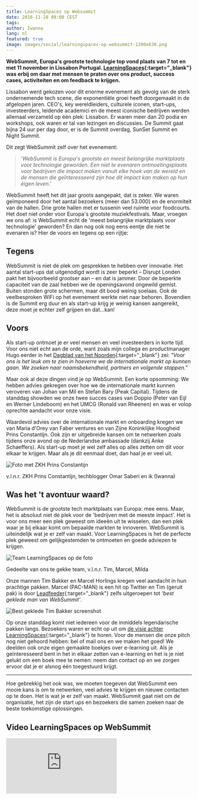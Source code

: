 ```yaml
---
title: LearningSpaces op Websummit
date: 2016-11-28 08:00 CEST
tags:
author: Iwanna
lang: nl
featured: true
image: images/social/learningspaces-op-websummit-1200x630.png
---
```


**WebSummit, Europa's grootste technologie top vond plaats van 7 tot en met 11 november in Lissabon Portugal. [LearningSpaces](http://www.learningspaces.nl){:target="_blank"} was erbij om daar met mensen te praten over ons product, success cases, activiteiten en om feedback te krijgen.**

Lissabon werd gekozen voor dit enorme evenement als gevolg van de sterk ondernemende tech scene, die exponentiële groei heeft doorgemaakt in de afgelopen jaren. CEO's, key wereldleiders, culturele iconen, start-ups, investeerders, leidende academici en de meest iconische bedrijven werden allemaal verzameld op één plek: Lissabon. Er waren meer dan 20 podia en workshops, ook waren er tal van lezingen en discussies. De Summit gaat bijna 24 uur per dag door, er is de Summit overdag, SunSet Summit en Night Summit.

Dit zegt WebSummit zelf over het evenement:

> *'WebSummit is Europa's grootste en meest belangrijke marktplaats voor technologie geworden. Een niet te evenaren ontmoetingsplaats voor bedrijven die impact maken vanuit elke hoek van de wereld en de mensen die geïnteresseerd zijn hoe dit impact kan maken op hun éigen leven.'*  

WebSummit heeft het dit jaar groots aangepakt, dat is zeker. We waren geïmponeerd door het aantal bezoekers (meer dan 53.000) en de enormiteit van de hallen. Drie grote hallen met er tussenin veel ruimte voor foodcourts. Het doet niet onder voor Europa's grootste muziekfestivals. Maar, vroegen we ons af: is WebSummit echt de 'meest belangrijke marktplaats voor technologie' geworden? En dan nog ook nog eens eentje die niet te evenaren is? Hier de voors en tegens op een rijtje:

## Tegens
WebSummit is niet dé plek om gesprekken te hebben over innovatie. Het aantal start-ups dat uitgenodigd wordt is zeer beperkt – Disrupt Londen pakt het bijvoorbeeld grootser aan – en dat is jammer. Door de beperkte capaciteit van de zaal hebben we de openingsavond ongewild gemist. Buiten stonden grote schermen, maar dit bood weinig soelaas. Ook de veelbesproken WiFi op het evenement werkte niet naar behoren. Bovendien is de Summit erg duur en als start-up krijg je weinig kansen aangereikt, deze moet je echter zelf grijpen en dat...kan!

## Voors
Als start-up ontmoet je er veel mensen en veel investeerders in korte tijd. Voor ons niet echt aan de orde, want zoals mijn collega en productmanager Hugo eerder in het [Dagblad van het Noorden](http://www.dvhn.nl/economie/LearningSpaces-is-%E2%80%98vreemde-eend-in-de-bijt%E2%80%99-21731305.html){:target="_blank"} zei: *"Voor ons is het leuk om te zien in hoeverre we de internationale markt op kunnen gaan. We zoeken naar naamsbekendheid, partners en volgende stappen."*

Maar ook al deze dingen vind je op WebSummit. Een korte opsomming: We hebben advies gekregen over hoe we de internationale markt kunnen veroveren van Johan van Mil en Stefan Bary (Peak Capital). Tijdens de standdag showden we onze twee succes cases van Doppio (Peter van Eijl en Werner Lindeboom) en het UMCG (Ronald van Rheenen) en was er volop oprechte aandacht voor onze visie.

Waardevol advies over de internationale markt en onboarding kregen we van Maria d'Orey van Faber ventures en van Zijne Koninklijke Hoogheid Prins Constantijn. Ook zijn er uitgebreide kansen om te netwerken zoals tijdens onze avond op de Nederlandse ambassade (dankzij Anke Schaeffers). Als start-up moet je wel zelf alles op alles zetten om dit voor elkaar te krijgen. Maar als je dit eenmaal doet, dan haal je er veel uit.

![Foto met ZKH Prins Constantijn](/images/blog/websummit-2016-01.jpg)
<p class="caption">v.l.n.r. ZKH Prins Constantijn, techblogger Omar Saberi en ik (Iwanna)</p>

## Was het 't avontuur waard?
WebSummit is de grootste tech marktplaats van Europa: mee eens. Maar, het is absoluut niet dé plek voor de 'bedrijven met de meeste impact'. Het is voor ons meer een plek geweest om ideeën uit te wisselen, dan een plek waar je bij elkaar komt om bepaalde markten te innoveren. WebSummit is uiteindelijk wat je er zelf van maakt. Voor LearningSpaces is het de perfecte plek geweest om gelijkgestemden te ontmoeten en goede adviezen te krijgen.

![Team LearningSpaces op de foto](/images/blog/websummit-2016-02.jpg)
<p class="caption">Gedeelte van ons te gekke team, v.l.n.r. Tim, Marcel, Milda </p>

Onze mannen Tim Bakker en Marcel Horlings kregen veel aandacht in hun prachtige pakken. Marcel (PAC-MAN) is een hit op Twitter en Tim (geruit pak) is door [Leadfeeder](https://www.leadfeeder.com/){:target="_blank"} zelfs uitgeroepen tot *'best geklede man van WebSummit'*.

![Best geklede Tim Bakker screenshot](/images/blog/websummit-2016-03.jpg)

Op onze standdag komt niet iedereen voor de inmiddels legendarische pakken langs. Bezoekers waren er echt op uit om [de visie achter LearningSpaces](http://blog.learningspaces.io/what-is-learningspaces/){:target="_blank"} te horen. Voor de mensen die onze pitch nog niet gehoord hebben: bel of mail ons en we maken het goed! We deelden ook onze eigen gemaakte boekjes over e-learning uit. Als je geïnteresseerd bent in het in elkaar zetten van e-learning en het is je niet gelukt om een boek mee te nemen: neem dan contact op en we zorgen ervoor dat je er alsnog één toegestuurd krijgt.

---

Hoe gebrekkig het ook was, we moeten toegeven dat WebSummit een mooie kans is om te netwerken, veel advies te krijgen en nieuwe contacten op te doen. Het is wat je er zelf van maakt. WebSummit gaat niet om de organisatie, het zijn de start ups en bezoekers die samen zoeken naar de beste toekomstige oplossingen.

## Video LearningSpaces op WebSummit
<iframe src="https://www.youtube.com/embed/DrthVboEENE" frameborder="0" allowfullscreen></iframe>
